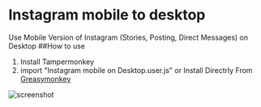 # Instagram mobile to desktop
Use Mobile Version of Instagram (Stories, Posting, Direct Messages) on Desktop
##How to use
1. Install Tampermonkey
2. import "Instagram mobile on Desktop.user.js" or Install Directrly From [Greasymonkey](https://greasyfork.org/en/scripts/386788-instagram-mobile-on-desktop)

![screenshot](https://greasyfork.org/system/screenshots/screenshots/000/016/161/original/gdfdfdd.jpg?1561429526)

